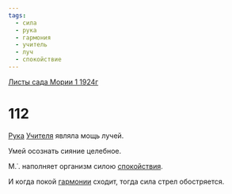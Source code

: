 ```yaml
---
tags:
  - сила
  - рука
  - гармония
  - учитель
  - луч
  - спокойствие
---
```


[Листы сада Мории 1 1924г](/agni/1924)

# 112
[Рука](/tag/#рука) [Учителя](/tag/#учитель) являла мощь лучей.   

Умей осознать сияние целебное.   

М.˙. наполняет организм силою [спокойствия](/tag/#спокойствие).   

И когда покой [гармонии](/tag/#гармония) сходит, тогда сила стрел обостряется.   

